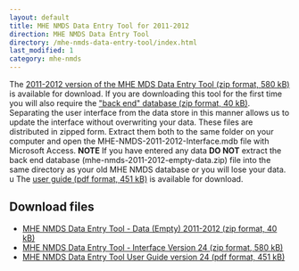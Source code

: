 ```yaml
---
layout: default
title: MHE NMDS Data Entry Tool for 2011-2012
direction: MHE NMDS Data Entry Tool
directory: /mhe-nmds-data-entry-tool/index.html
last_modified: 1
category: mhe-nmds
---
```


The [2011-2012 version of the MHE MDS Data Entry Tool (zip format, 580 kB)][interface-href] is available for download.
If you are downloading this tool for the first time you will also require the ["back end" database (zip format, 40 kB)][emptydata-href]. Separating the user interface from the data store in this manner allows us to update the interface without overwriting your data.
These files are distributed in zipped form. Extract them both to the same folder on your computer and open the MHE-NMDS-2011-2012-Interface.mdb file with Microsoft Access.
**NOTE** If you have entered any data **DO NOT** extract the back end database (mhe-nmds-2011-2012-empty-data.zip) file into the same directory as your old MHE NMDS database or you will lose your data.
u
The [user guide (pdf format, 451 kB)][userguide-href] is available for download.
## Download files
* [MHE NMDS Data Entry Tool - Data (Empty) 2011-2012 (zip format, 40 kB)][emptydata-href]
* [MHE NMDS Data Entry Tool - Interface Version 24 (zip format, 580 kB)][interface-href]
* [MHE NMDS Data Entry Tool User Guide version 24 (pdf format, 451 kB)][userguide-href]

[interface-href]: /site/assets/files/1012/mhe-nmds-2011-2012-interface.zip
[emptydata-href]: /site/assets/files/1012/mhe-nmds-2011-2012-empty-data.zip
[userguide-href]: /site/assets/files/1012/mhe-nmds-2011-2012-de-tool-user-guide.pdf
